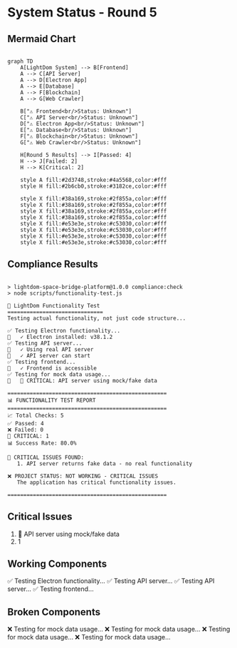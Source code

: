 
# System Status - Round 5

## Mermaid Chart
```mermaid

graph TD
    A[LightDom System] --> B[Frontend]
    A --> C[API Server]
    A --> D[Electron App]
    A --> E[Database]
    A --> F[Blockchain]
    A --> G[Web Crawler]
    
    B["⚠️ Frontend<br/>Status: Unknown"]
    C["⚠️ API Server<br/>Status: Unknown"]
    D["⚠️ Electron App<br/>Status: Unknown"]
    E["⚠️ Database<br/>Status: Unknown"]
    F["⚠️ Blockchain<br/>Status: Unknown"]
    G["⚠️ Web Crawler<br/>Status: Unknown"]
    
    H[Round 5 Results] --> I[Passed: 4]
    H --> J[Failed: 2]
    H --> K[Critical: 2]
    
    style A fill:#2d3748,stroke:#4a5568,color:#fff
    style H fill:#2b6cb0,stroke:#3182ce,color:#fff
    
    style X fill:#38a169,stroke:#2f855a,color:#fff
    style X fill:#38a169,stroke:#2f855a,color:#fff
    style X fill:#38a169,stroke:#2f855a,color:#fff
    style X fill:#38a169,stroke:#2f855a,color:#fff
    style X fill:#e53e3e,stroke:#c53030,color:#fff
    style X fill:#e53e3e,stroke:#c53030,color:#fff
    style X fill:#e53e3e,stroke:#c53030,color:#fff
    style X fill:#e53e3e,stroke:#c53030,color:#fff

```

## Compliance Results
```

> lightdom-space-bridge-platform@1.0.0 compliance:check
> node scripts/functionality-test.js

🚀 LightDom Functionality Test
==============================
Testing actual functionality, not just code structure...

✅ Testing Electron functionality...
🎉   ✓ Electron installed: v38.1.2
✅ Testing API server...
🎉   ✓ Using real API server
🎉   ✓ API server can start
✅ Testing frontend...
🎉   ✓ Frontend is accessible
✅ Testing for mock data usage...
🚨   🚨 CRITICAL: API server using mock/fake data

==================================================
📊 FUNCTIONALITY TEST REPORT
==================================================
📈 Total Checks: 5
✅ Passed: 4
❌ Failed: 0
🚨 CRITICAL: 1
📊 Success Rate: 80.0%

🚨 CRITICAL ISSUES FOUND:
   1. API server returns fake data - no real functionality

❌ PROJECT STATUS: NOT WORKING - CRITICAL ISSUES
   The application has critical functionality issues.

==================================================

```

## Critical Issues
1. 🚨    API server using mock/fake data
2. 1

## Working Components
✅ Testing Electron functionality...
✅ Testing API server...
✅ Testing API server...
✅ Testing frontend...

## Broken Components
❌ Testing for mock data usage...
❌ Testing for mock data usage...
❌ Testing for mock data usage...
❌ Testing for mock data usage...

